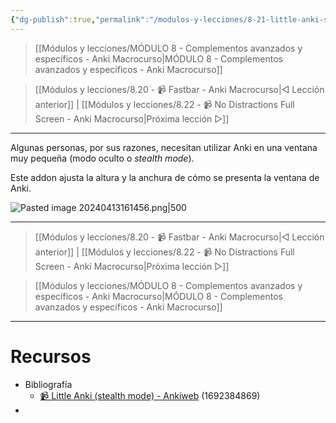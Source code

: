 ```yaml
---
{"dg-publish":true,"permalink":"/modulos-y-lecciones/8-21-little-anki-stealth-mode-anki-macrocurso/","noteIcon":"","updated":"2024-05-22T19:51:28.592+02:00"}
---
```



> [[Módulos y lecciones/MÓDULO 8 - Complementos avanzados y específicos - Anki Macrocurso\|MÓDULO 8 - Complementos avanzados y específicos - Anki Macrocurso]]

> [[Módulos y lecciones/8.20 - 📹 Fastbar - Anki Macrocurso\|◁ Lección anterior]] | [[Módulos y lecciones/8.22 - 📹 No Distractions Full Screen - Anki Macrocurso\|Próxima lección ▷]]

---

Algunas personas, por sus razones, necesitan utilizar Anki en una ventana muy pequeña (modo oculto o *stealth mode*).

Este addon ajusta la altura y la anchura de cómo se presenta la ventana de Anki.

![Pasted image 20240413161456.png|500](/img/user/ANEXOS/Pasted%20image%2020240413161456.png)

---

> [[Módulos y lecciones/8.20 - 📹 Fastbar - Anki Macrocurso\|◁ Lección anterior]] | [[Módulos y lecciones/8.22 - 📹 No Distractions Full Screen - Anki Macrocurso\|Próxima lección ▷]]

> [[Módulos y lecciones/MÓDULO 8 - Complementos avanzados y específicos - Anki Macrocurso\|MÓDULO 8 - Complementos avanzados y específicos - Anki Macrocurso]]

---

# Recursos
- Bibliografía
	- [📹 Little Anki (stealth mode) - Ankiweb](https://ankiweb.net/shared/info/1692384869) (1692384869)
- 
